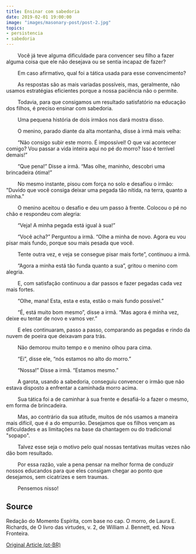 ```yaml
---
title: Ensinar com sabedoria
date: 2019-02-01 19:00:00
image: "images/masonary-post/post-2.jpg"
topics: 
- persistencia
- sabedoria
---
```


        Você já teve alguma dificuldade para convencer seu filho a fazer alguma
coisa que ele não desejava ou se sentia incapaz de fazer?

        Em caso afirmativo, qual foi a tática usada para esse convencimento?

        As respostas são as mais variadas possíveis, mas, geralmente, não
usamos estratégias eficientes porque a nossa paciência não o permite.

        Todavia, para que consigamos um resultado satisfatório na educação dos
filhos, é preciso ensinar com sabedoria.

        Uma pequena história de dois irmãos nos dará mostra disso.

        O menino, parado diante da alta montanha, disse à irmã mais velha:

        “Não consigo subir este morro. É impossível! O que vai acontecer
comigo? Vou passar a vida inteira aqui no pé do morro? Isso é terrível demais!”

        “Que pena!” Disse a irmã. “Mas olhe, maninho, descobri uma brincadeira
ótima!”

        No mesmo instante, pisou com força no solo e desafiou o irmão: "Duvido
que você consiga deixar uma pegada tão nítida, na terra, quanto a minha."

        O menino aceitou o desafio e deu um passo à frente. Colocou o pé no
chão e respondeu com alegria:

        “Veja! A minha pegada está igual à sua!”

        “Você acha?” Perguntou a irmã. “Olhe a minha de novo. Agora eu vou
pisar mais fundo, porque sou mais pesada que você.

        Tente outra vez, e veja se consegue pisar mais forte”, continuou a
irmã.

        “Agora a minha está tão funda quanto a sua”, gritou o menino com
alegria.

        E, com satisfação continuou a dar passos e fazer pegadas cada vez mais
fortes.

        “Olhe, mana! Esta, esta e esta, estão o mais fundo possível.”

        “É, está muito bom mesmo”, disse a irmã. “Mas agora é minha vez, deixe
eu tentar de novo e vamos ver.”

        E eles continuaram, passo a passo, comparando as pegadas e rindo da
nuvem de poeira que deixavam para trás.

        Não demorou muito tempo e o menino olhou para cima.

        “Ei”, disse ele, “nós estamos no alto do morro.”

        “Nossa!” Disse a irmã. “Estamos mesmo.”

        A garota, usando a sabedoria, conseguiu convencer o irmão que não
estava disposto a enfrentar a caminhada morro acima.

        Sua tática foi a de caminhar à sua frente e desafiá-lo a fazer o mesmo,
em forma de brincadeira.

        Mas, ao contrário da sua atitude, muitos de nós usamos a maneira mais
difícil, que é a do empurrão. Desejamos que os filhos vençam as dificuldades e
as limitações na base da chantagem ou do tradicional "sopapo".

        Talvez esse seja o motivo pelo qual nossas tentativas muitas vezes não
dão bom resultado.

        Por essa razão, vale a pena pensar na melhor forma de conduzir nossos
educandos para que eles consigam chegar ao ponto que desejamos, sem cicatrizes
e sem traumas.

        Pensemos nisso!

## Source
Redação do Momento Espírita, com base no cap. O morro, de Laura E. Richards,
de O livro das virtudes, v. 2, de William J. Bennett, ed. Nova Fronteira.


[Original Article (pt-BR)](http://momento.com.br/pt/ler_texto.php?id=227)
